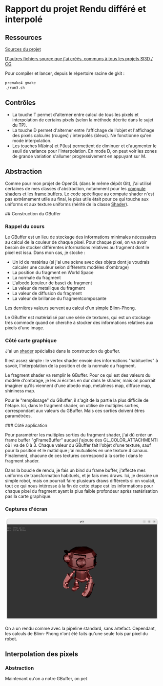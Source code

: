 # Rapport du projet Rendu différé et interpolé

## Ressources

[Sources du projet](https://github.com/Hypooxanthine/M2-SI3D-Rasterization/tree/master/TP_CG)

[D'autres fichiers source que j'ai créés, communs à tous les projets SI3D / CG](https://github.com/Hypooxanthine/M2-SI3D-Rasterization/tree/master/src/MyThings)

Pour compiler et lancer, depuis le répertoire racine de gkit : 
```shell
premake4 gmake
./run3.sh
```

## Contrôles

- La touche T permet d'alterner entre calcul de tous les pixels et interpolation de certains pixels (selon la méthode décrite dans le sujet du TP).
- La touche D permet d'alterner entre l'affichage de l'objet et l'affichage des pixels calculés (rouges) / interpolés (bleus). Ne fonctionne qu'en mode interpolation.
- Les touches M(oins) et P(lus) permettent de diminuer et d'augmenter le seuil de variance pour l'interpolation. En mode D, on peut voir les zones de grande variation s'allumer progressivement en appuyant sur M.

## Abstraction

Comme pour mon projet de OpenGL (dans le même dépôt Git), j'ai utilisé certaines de mes classes d'abstraction, notamment pour les [compute shaders](https://github.com/Hypooxanthine/M2-SI3D-Rasterization/blob/master/src/MyThings/ComputeShader.h) et les [frame buffers](https://github.com/Hypooxanthine/M2-SI3D-Rasterization/blob/master/src/MyThings/FrameBuffer.h). Le code spécifique au compute shader n'est pas extrêmement utile au final, le plus utile était pour ce qui touche aux uniforms et aux texture uniforms (hérité de la classe [Shader](https://github.com/Hypooxanthine/M2-SI3D-Rasterization/blob/master/src/MyThings/Shader.h)).

## Construction du GBuffer

### Rappel du cours

Le GBuffer est un lieu de stockage des informations minimales nécessaires au calcul de la couleur de chaque pixel. Pour chaque pixel, on va avoir besoin de stocker différentes informations relatives au fragment dont le pixel est issu. Dans mon cas, je stocke :
- Un id de matériau (si j'ai une scène avec des objets dont je voudrais calculer une couleur selon différents modèles d'ombrage)
- La position du fragment en World Space
- La normale du fragment
- L'albedo (couleur de base) du fragment
- La valeur de metallique du fragment
- La valeur de diffusion du fragment
- La valeur de brillance du fragmentcomposante

Les dernières valeurs servent au calcul d'un simple Blinn-Phong.

Le GBuffer est matérialisé par une série de textures, qui est un stockage très commode quand on cherche à stocker des informations relatives aux pixels d'une image.

### Côté carte graphique

J'ai un [shader](https://github.com/Hypooxanthine/M2-SI3D-Rasterization/blob/master/TP_CG/shaders/gshader.glsl) spécialisé dans la construction du gbuffer.

Il est assez simple : le vertex shader envoie des informations "habituelles" à savoir, l'interpolation de la position et de la normale du fragment.

Le fragment shader va remplir le GBuffer. Pour ce qui est des valeurs du modèle d'ombrage, je les ai écrites en dur dans le shader, mais on pourrait imaginer qu'ils viennent d'une albedo map, metalness map, diffuse map, shininess map.

Pour le "remplissage" du GBuffer, il s'agit de la partie la plus difficile de l'étape. Ici, dans le fragment shader, on utilise de multiples sorties, correspondant aux valeurs du GBuffer. Mais ces sorties doivent êtres paramétrées.

### Côté application

Pour paramétrer les multiples sorties du fragment shader, j'ai dû créer un frame buffer "gFrameBuffer" auquel j'ajoute des GL_COLOR_ATTACHMENTi où i va de 0 à 3. Chaque valeur du GBuffer fait l'objet d'une texture, sauf pour la position et le matid que j'ai mutualisés en une texture 4 canaux. Finalement, chacune de ces textures correspond à la sortie i dans le fragment shader.

Dans la boucle de rendu, je fais un bind du frame buffer, j'affecte mes uniforms de transformation habituels, et je fais mes draws. Ici, je dessine un simple robot, mais on pourrait faire plusieurs draws différents si on voulait, tout ce qui nous intéresse à la fin de cette étape est les informations pour chaque pixel du fragment ayant la plus faible profondeur après rastérisation pas la carte graphique.

### Captures d'écran

![screenshot](screenshots/robot_differe.png)

On a un rendu comme avec la pipeline standard, sans artefact. Cependant, les calculs de Blinn-Phong n'ont été faits qu'une seule fois par pixel du robot.

## Interpolation des pixels

### Abstraction

Maintenant qu'on a notre GBuffer, on pet